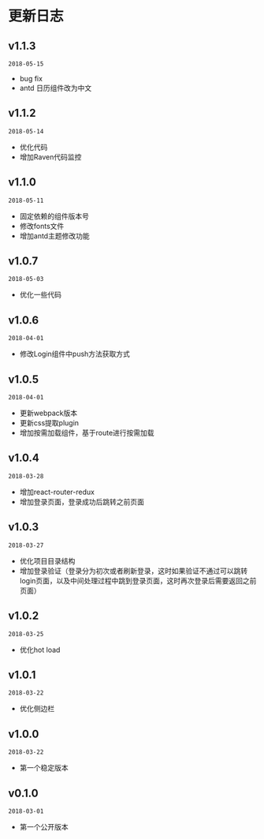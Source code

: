 # 更新日志

## v1.1.3

`2018-05-15`

- bug fix
- antd 日历组件改为中文


## v1.1.2

`2018-05-14`

- 优化代码
- 增加Raven代码监控


## v1.1.0

`2018-05-11`

- 固定依赖的组件版本号
- 修改fonts文件
- 增加antd主题修改功能


## v1.0.7

`2018-05-03`

- 优化一些代码


## v1.0.6

`2018-04-01`

- 修改Login组件中push方法获取方式


## v1.0.5

`2018-04-01`

- 更新webpack版本
- 更新css提取plugin
- 增加按需加载组件，基于route进行按需加载


## v1.0.4

`2018-03-28`

- 增加react-router-redux
- 增加登录页面，登录成功后跳转之前页面


## v1.0.3

`2018-03-27`

- 优化项目目录结构
- 增加登录验证（登录分为初次或者刷新登录，这时如果验证不通过可以跳转login页面，以及中间处理过程中跳到登录页面，这时再次登录后需要返回之前页面）


## v1.0.2

`2018-03-25`

- 优化hot load


## v1.0.1

`2018-03-22`

- 优化侧边栏


## v1.0.0

`2018-03-22`

- 第一个稳定版本


## v0.1.0

`2018-03-01`

- 第一个公开版本